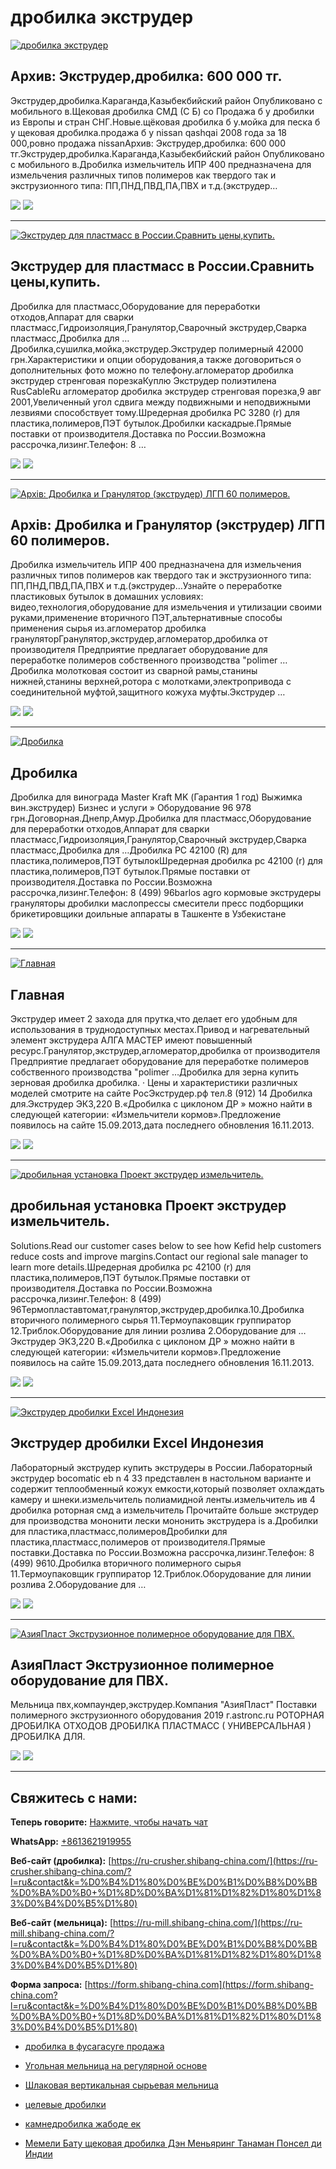 # дробилка экструдер

<a href="https://swt.shibang-china.com/?l=ru&img&k=%D0%B4%D1%80%D0%BE%D0%B1%D0%B8%D0%BB%D0%BA%D0%B0+%D1%8D%D0%BA%D1%81%D1%82%D1%80%D1%83%D0%B4%D0%B5%D1%80" target="_blank">![дробилка экструдер](http://static.shibang-china.com/all-800x300/541.jpg)</a>

## Архив: Экструдер,дробилка: 600 000 тг.
Экструдер,дробилка.Караганда,Казыбекбийский район Опубликовано с мобильного в.Щековая дробилка СМД (С Б) со Продажа б у дробилки из Европы и стран СНГ.Новые.щёковая дробилка б у.мойка для песка б у щековая дробилка.продажа б у nissan qashqai 2008 года за 18 000,ровно продажа nissanАрхив: Экструдер,дробилка: 600 000 тг.Экструдер,дробилка.Караганда,Казыбекбийский район Опубликовано с мобильного в.Дробилка измельчитель ИПР 400 предназначена для измельчения различных типов полимеров как твердого так и экструзионного типа: ПП,ПНД,ПВД,ПА,ПВХ и т.д.(экструдер…


<a href="https://whatsapp.shibangsoft.com/WhatsApp.php" target="_blank" title="WhatsApp">![](http://static.shibang-china.com/icon/whatsapp.png)</a> <a href="https://swt.shibang-china.com/?l=ru&icon&k=%D0%B4%D1%80%D0%BE%D0%B1%D0%B8%D0%BB%D0%BA%D0%B0+%D1%8D%D0%BA%D1%81%D1%82%D1%80%D1%83%D0%B4%D0%B5%D1%80" target="_blank">![](http://static.shibang-china.com/icon/chat-ru.png)</a>

---

<a href="https://swt.shibang-china.com/?l=ru&img&k=%D0%B4%D1%80%D0%BE%D0%B1%D0%B8%D0%BB%D0%BA%D0%B0+%D1%8D%D0%BA%D1%81%D1%82%D1%80%D1%83%D0%B4%D0%B5%D1%80" target="_blank">![Экструдер для пластмасс в России.Сравнить цены,купить.](http://static.shibang-china.com/all-800x300/924.jpg)</a>

## Экструдер для пластмасс в России.Сравнить цены,купить.
Дробилка для пластмасс,Оборудование для переработки отходов,Аппарат для сварки пластмасс,Гидроизоляция,Гранулятор,Сварочный экструдер,Сварка пластмасс,Дробилка для …Дробилка,сушилка,мойка,экструдер.Экструдер полимерный 42000 грн.Характеристики и опции оборудования,а также договориться о дополнительных фото можно по телефону.агломератор дробилка экструдер стренговая порезкаКуплю Экструдер полиэтилена RusCableRu агломератор дробилка экструдер стренговая порезка,9 авг 2001,Увеличенный угол сдвига между подвижными и неподвижными лезвиями способствует тому.Шредерная дробилка РС 3280 (r) для пластика,полимеров,ПЭТ бутылок.Дробилки каскадрые.Прямые поставки от производителя.Доставка по России.Возможна рассрочка,лизинг.Телефон: 8 …


<a href="https://whatsapp.shibangsoft.com/WhatsApp.php" target="_blank" title="WhatsApp">![](http://static.shibang-china.com/icon/whatsapp.png)</a> <a href="https://swt.shibang-china.com/?l=ru&icon&k=%D0%B4%D1%80%D0%BE%D0%B1%D0%B8%D0%BB%D0%BA%D0%B0+%D1%8D%D0%BA%D1%81%D1%82%D1%80%D1%83%D0%B4%D0%B5%D1%80" target="_blank">![](http://static.shibang-china.com/icon/chat-ru.png)</a>

---

<a href="https://swt.shibang-china.com/?l=ru&img&k=%D0%B4%D1%80%D0%BE%D0%B1%D0%B8%D0%BB%D0%BA%D0%B0+%D1%8D%D0%BA%D1%81%D1%82%D1%80%D1%83%D0%B4%D0%B5%D1%80" target="_blank">![Архів: Дробилка и Гранулятор (экструдер) ЛГП 60 полимеров.](http://static.shibang-china.com/all-800x300/851.jpg)</a>

## Архів: Дробилка и Гранулятор (экструдер) ЛГП 60 полимеров.
Дробилка измельчитель ИПР 400 предназначена для измельчения различных типов полимеров как твердого так и экструзионного типа: ПП,ПНД,ПВД,ПА,ПВХ и т.д.(экструдер…Узнайте о переработке пластиковых бутылок в домашних условиях: видео,технология,оборудование для измельчения и утилизации своими руками,применение вторичного ПЭТ,альтернативные способы применения сырья из.агломератор дробилка грануляторГранулятор,экструдер,агломератор,дробилка от производителя Предприятие предлагает оборудование для переработке полимеров собственного производства &quot;polimer …Дробилка молотковая состоит из сварной рамы,станины нижней,станины верхней,ротора с молотками,электропривода с соединительной муфтой,защитного кожуха муфты.Экструдер …


<a href="https://whatsapp.shibangsoft.com/WhatsApp.php" target="_blank" title="WhatsApp">![](http://static.shibang-china.com/icon/whatsapp.png)</a> <a href="https://swt.shibang-china.com/?l=ru&icon&k=%D0%B4%D1%80%D0%BE%D0%B1%D0%B8%D0%BB%D0%BA%D0%B0+%D1%8D%D0%BA%D1%81%D1%82%D1%80%D1%83%D0%B4%D0%B5%D1%80" target="_blank">![](http://static.shibang-china.com/icon/chat-ru.png)</a>

---

<a href="https://swt.shibang-china.com/?l=ru&img&k=%D0%B4%D1%80%D0%BE%D0%B1%D0%B8%D0%BB%D0%BA%D0%B0+%D1%8D%D0%BA%D1%81%D1%82%D1%80%D1%83%D0%B4%D0%B5%D1%80" target="_blank">![Дробилка](http://static.shibang-china.com/all-800x300/1315.jpg)</a>

## Дробилка
Дробилка для винограда Master Kraft MK (Гарантия 1 год) Выжимка вин.экструдер) Бизнес и услуги &#187; Оборудование 96 978 грн.Договорная.Днепр,Амур.Дробилка для пластмасс,Оборудование для переработки отходов,Аппарат для сварки пластмасс,Гидроизоляция,Гранулятор,Сварочный экструдер,Сварка пластмасс,Дробилка для …Дробилка РС 42100 (R) для пластика,полимеров,ПЭТ бутылокШредерная дробилка pc 42100 (r) для пластика,полимеров,ПЭТ бутылок.Прямые поставки от производителя.Доставка по России.Возможна рассрочка,лизинг.Телефон: 8 (499) 96barlos agro кормовые экструдеры грануляторы дробилки маслопрессы смесители пресс подборщики брикетировщики доильные аппараты в Ташкенте в Узбекистане


<a href="https://whatsapp.shibangsoft.com/WhatsApp.php" target="_blank" title="WhatsApp">![](http://static.shibang-china.com/icon/whatsapp.png)</a> <a href="https://swt.shibang-china.com/?l=ru&icon&k=%D0%B4%D1%80%D0%BE%D0%B1%D0%B8%D0%BB%D0%BA%D0%B0+%D1%8D%D0%BA%D1%81%D1%82%D1%80%D1%83%D0%B4%D0%B5%D1%80" target="_blank">![](http://static.shibang-china.com/icon/chat-ru.png)</a>

---

<a href="https://swt.shibang-china.com/?l=ru&img&k=%D0%B4%D1%80%D0%BE%D0%B1%D0%B8%D0%BB%D0%BA%D0%B0+%D1%8D%D0%BA%D1%81%D1%82%D1%80%D1%83%D0%B4%D0%B5%D1%80" target="_blank">![Главная](http://static.shibang-china.com/all-800x300/737.jpg)</a>

## Главная
Экструдер имеет 2 захода для прутка,что делает его удобным для использования в труднодоступных местах.Привод и нагревательный элемент экструдера АЛГА МАСТЕР имеют повышенный ресурс.Гранулятор,экструдер,агломератор,дробилка от производителя Предприятие предлагает оборудование для переработке полимеров собственного производства &quot;polimer …Дробилка для зерна купить зерновая дробилка дробилка.&nbsp;&#0183;&#32;Цены и характеристики различных моделей смотрите на сайте РосЭкструдер.рф тел.8 (912) 14 Дробилка для.Экструдер ЭКЗ,220 В.&#171;Дробилка с циклоном ДР &#187; можно найти в следующей категории: &#171;Измельчители кормов&#187;.Предложение появилось на сайте 15.09.2013,дата последнего обновления 16.11.2013.


<a href="https://whatsapp.shibangsoft.com/WhatsApp.php" target="_blank" title="WhatsApp">![](http://static.shibang-china.com/icon/whatsapp.png)</a> <a href="https://swt.shibang-china.com/?l=ru&icon&k=%D0%B4%D1%80%D0%BE%D0%B1%D0%B8%D0%BB%D0%BA%D0%B0+%D1%8D%D0%BA%D1%81%D1%82%D1%80%D1%83%D0%B4%D0%B5%D1%80" target="_blank">![](http://static.shibang-china.com/icon/chat-ru.png)</a>

---

<a href="https://swt.shibang-china.com/?l=ru&img&k=%D0%B4%D1%80%D0%BE%D0%B1%D0%B8%D0%BB%D0%BA%D0%B0+%D1%8D%D0%BA%D1%81%D1%82%D1%80%D1%83%D0%B4%D0%B5%D1%80" target="_blank">![дробильная установка Проект экструдер измельчитель.](http://static.shibang-china.com/all-800x300/1294.jpg)</a>

## дробильная установка Проект экструдер измельчитель.
Solutions.Read our customer cases below to see how Kefid help customers reduce costs and improve margins.Contact our regional sale manager to learn more details.Шредерная дробилка pc 42100 (r) для пластика,полимеров,ПЭТ бутылок.Прямые поставки от производителя.Доставка по России.Возможна рассрочка,лизинг.Телефон: 8 (499) 96Термопластавтомат,гранулятор,экструдер,дробилка.10.Дробилка вторичного полимерного сырья 11.Термоупаковщик группиратор 12.Триблок.Оборудование для линии розлива 2.Оборудование для …Экструдер ЭКЗ,220 В.&#171;Дробилка с циклоном ДР &#187; можно найти в следующей категории: &#171;Измельчители кормов&#187;.Предложение появилось на сайте 15.09.2013,дата последнего обновления 16.11.2013.


<a href="https://whatsapp.shibangsoft.com/WhatsApp.php" target="_blank" title="WhatsApp">![](http://static.shibang-china.com/icon/whatsapp.png)</a> <a href="https://swt.shibang-china.com/?l=ru&icon&k=%D0%B4%D1%80%D0%BE%D0%B1%D0%B8%D0%BB%D0%BA%D0%B0+%D1%8D%D0%BA%D1%81%D1%82%D1%80%D1%83%D0%B4%D0%B5%D1%80" target="_blank">![](http://static.shibang-china.com/icon/chat-ru.png)</a>

---

<a href="https://swt.shibang-china.com/?l=ru&img&k=%D0%B4%D1%80%D0%BE%D0%B1%D0%B8%D0%BB%D0%BA%D0%B0+%D1%8D%D0%BA%D1%81%D1%82%D1%80%D1%83%D0%B4%D0%B5%D1%80" target="_blank">![Экструдер дробилки Excel Индонезия](http://static.shibang-china.com/all-800x300/1306.jpg)</a>

## Экструдер дробилки Excel Индонезия
Лабораторный экструдер купить экструдеры в России.Лабораторный экструдер bocomatic eb n 4 33 представлен в настольном варианте и содержит теплообменный кожух емкости,который позволяет охлаждать камеру и шнеки.измельчитель полиамидной ленты.измельчитель ив 4 дробилка роторная смд а измельчитель Прочитайте больше экструдер для производства мононити лески мононить экструдера is a.Дробилки для пластика,пластмасс,полимеровДробилки для пластика,пластмасс,полимеров от производителя.Прямые поставки.Доставка по России.Возможна рассрочка,лизинг.Телефон: 8 (499) 9610.Дробилка вторичного полимерного сырья 11.Термоупаковщик группиратор 12.Триблок.Оборудование для линии розлива 2.Оборудование для …


<a href="https://whatsapp.shibangsoft.com/WhatsApp.php" target="_blank" title="WhatsApp">![](http://static.shibang-china.com/icon/whatsapp.png)</a> <a href="https://swt.shibang-china.com/?l=ru&icon&k=%D0%B4%D1%80%D0%BE%D0%B1%D0%B8%D0%BB%D0%BA%D0%B0+%D1%8D%D0%BA%D1%81%D1%82%D1%80%D1%83%D0%B4%D0%B5%D1%80" target="_blank">![](http://static.shibang-china.com/icon/chat-ru.png)</a>

---

<a href="https://swt.shibang-china.com/?l=ru&img&k=%D0%B4%D1%80%D0%BE%D0%B1%D0%B8%D0%BB%D0%BA%D0%B0+%D1%8D%D0%BA%D1%81%D1%82%D1%80%D1%83%D0%B4%D0%B5%D1%80" target="_blank">![АзияПласт Экструзионное полимерное оборудование для ПВХ.](http://static.shibang-china.com/all-800x300/1402.jpg)</a>

## АзияПласт Экструзионное полимерное оборудование для ПВХ.
Мельница пвх,компаундер,экструдер.Компания &quot;АзияПласт&quot; Поставки полимерного экструзионного оборудования 2019 г.astronc.ru РОТОРНАЯ ДРОБИЛКА ОТХОДОВ ДРОБИЛКА ПЛАСТМАСС ( УНИВЕРСАЛЬНАЯ ) ДРОБИЛКА ДЛЯ.

<a href="https://whatsapp.shibangsoft.com/WhatsApp.php" target="_blank" title="WhatsApp">![](http://static.shibang-china.com/icon/whatsapp.png)</a> <a href="https://swt.shibang-china.com/?l=ru&icon&k=%D0%B4%D1%80%D0%BE%D0%B1%D0%B8%D0%BB%D0%BA%D0%B0+%D1%8D%D0%BA%D1%81%D1%82%D1%80%D1%83%D0%B4%D0%B5%D1%80" target="_blank">![](http://static.shibang-china.com/icon/chat-ru.png)</a>

---
## Свяжитесь с нами:

**Теперь говорите:** [Нажмите, чтобы начать чат](https://swt.shibang-china.com?l=ru&contact&k=%D0%B4%D1%80%D0%BE%D0%B1%D0%B8%D0%BB%D0%BA%D0%B0+%D1%8D%D0%BA%D1%81%D1%82%D1%80%D1%83%D0%B4%D0%B5%D1%80)

**WhatsApp:**  [+8613621919955](https://whatsapp.shibangsoft.com/WhatsApp.php)

**Веб-сайт (дробилка):** [https://ru-crusher.shibang-china.com/](https://ru-crusher.shibang-china.com/?l=ru&contact&k=%D0%B4%D1%80%D0%BE%D0%B1%D0%B8%D0%BB%D0%BA%D0%B0+%D1%8D%D0%BA%D1%81%D1%82%D1%80%D1%83%D0%B4%D0%B5%D1%80)

**Веб-сайт (мельница):** [https://ru-mill.shibang-china.com/](https://ru-mill.shibang-china.com/?l=ru&contact&k=%D0%B4%D1%80%D0%BE%D0%B1%D0%B8%D0%BB%D0%BA%D0%B0+%D1%8D%D0%BA%D1%81%D1%82%D1%80%D1%83%D0%B4%D0%B5%D1%80)

**Форма запроса:** [https://form.shibang-china.com](https://form.shibang-china.com?l=ru&contact&k=%D0%B4%D1%80%D0%BE%D0%B1%D0%B8%D0%BB%D0%BA%D0%B0+%D1%8D%D0%BA%D1%81%D1%82%D1%80%D1%83%D0%B4%D0%B5%D1%80)

* [дробилка в фусагасуге продажа](../135/%D0%B4%D1%80%D0%BE%D0%B1%D0%B8%D0%BB%D0%BA%D0%B0%20%D0%B2%20%D1%84%D1%83%D1%81%D0%B0%D0%B3%D0%B0%D1%81%D1%83%D0%B3%D0%B5%20%D0%BF%D1%80%D0%BE%D0%B4%D0%B0%D0%B6%D0%B0.md)

* [Угольная мельница на регулярной основе](../133/%D0%A3%D0%B3%D0%BE%D0%BB%D1%8C%D0%BD%D0%B0%D1%8F%20%D0%BC%D0%B5%D0%BB%D1%8C%D0%BD%D0%B8%D1%86%D0%B0%20%D0%BD%D0%B0%20%D1%80%D0%B5%D0%B3%D1%83%D0%BB%D1%8F%D1%80%D0%BD%D0%BE%D0%B9%20%D0%BE%D1%81%D0%BD%D0%BE%D0%B2%D0%B5.md)

* [Шлаковая вертикальная сырьевая мельница](../132/%D0%A8%D0%BB%D0%B0%D0%BA%D0%BE%D0%B2%D0%B0%D1%8F%20%D0%B2%D0%B5%D1%80%D1%82%D0%B8%D0%BA%D0%B0%D0%BB%D1%8C%D0%BD%D0%B0%D1%8F%20%D1%81%D1%8B%D1%80%D1%8C%D0%B5%D0%B2%D0%B0%D1%8F%20%D0%BC%D0%B5%D0%BB%D1%8C%D0%BD%D0%B8%D1%86%D0%B0.md)

* [целевые дробилки](../135/%D1%86%D0%B5%D0%BB%D0%B5%D0%B2%D1%8B%D0%B5%20%D0%B4%D1%80%D0%BE%D0%B1%D0%B8%D0%BB%D0%BA%D0%B8.md)

* [камнедробилка жабоде ек](../134/%D0%BA%D0%B0%D0%BC%D0%BD%D0%B5%D0%B4%D1%80%D0%BE%D0%B1%D0%B8%D0%BB%D0%BA%D0%B0%20%D0%B6%D0%B0%D0%B1%D0%BE%D0%B4%D0%B5%20%D0%B5%D0%BA.md)

* [Мемели Бату щековая дробилка Дэн Меньяринг Танаман Понсел ди Индии](../132/%D0%9C%D0%B5%D0%BC%D0%B5%D0%BB%D0%B8%20%D0%91%D0%B0%D1%82%D1%83%20%D1%89%D0%B5%D0%BA%D0%BE%D0%B2%D0%B0%D1%8F%20%D0%B4%D1%80%D0%BE%D0%B1%D0%B8%D0%BB%D0%BA%D0%B0%20%D0%94%D1%8D%D0%BD%20%D0%9C%D0%B5%D0%BD%D1%8C%D1%8F%D1%80%D0%B8%D0%BD%D0%B3%20%D0%A2%D0%B0%D0%BD%D0%B0%D0%BC%D0%B0%D0%BD%20%D0%9F%D0%BE%D0%BD%D1%81%D0%B5%D0%BB%20%D0%B4%D0%B8%20%D0%98%D0%BD%D0%B4%D0%B8%D0%B8.md)